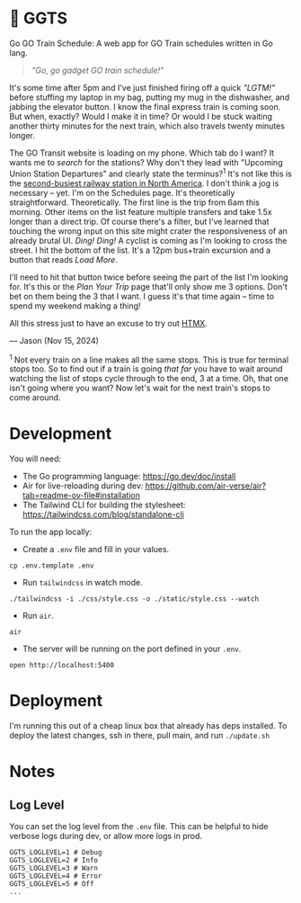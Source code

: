 # 🚆 GGTS 

Go GO Train Schedule: A web app for GO Train schedules written in Go lang.

> _"Go, go gadget GO train schedule!"_

It's some time after 5pm and I've just finished firing off a quick _"LGTM!"_ before stuffing my laptop in my bag, putting my mug in the dishwasher, and jabbing the elevator button. I know the final express train is coming soon. But when, exactly? Would I make it in time? Or would I be stuck waiting another thirty minutes for the next train, which also travels twenty minutes longer.

The GO Transit website is loading on my phone.  Which tab do I want? It wants me to _search_ for the stations? Why don't they lead with "Upcoming Union Station Departures" and clearly state the terminus?<sup>1</sup> It's not like this is the [second-busiest railway station in North America](https://en.wikipedia.org/wiki/List_of_busiest_railway_stations_in_North_America). I don't think a jog is necessary – yet. I'm on the Schedules page. It's theoretically straightforward. Theoretically. The first line is the trip from 6am this morning. Other items on the list feature multiple transfers and take 1.5x longer than a direct trip. Of course there's a filter, but I've learned that touching the wrong input on this site might crater the responsiveness of an already brutal UI. _Ding! Ding!_ A cyclist is coming as I'm looking to cross the street. I hit the bottom of the list. It's a 12pm bus+train excursion and a button that reads _Load More_. 

I'll need to hit that button twice before seeing the part of the list I'm looking for. It's this or the _Plan Your Trip_ page that'll only show me 3 options. Don't bet on them being the 3 that I want. I guess it's that time again – time to spend my weekend making a thing!

All this stress just to have an excuse to try out [HTMX](https://htmx.org/).

— Jason (Nov 15, 2024)

<sup>1</sup> Not every train on a line makes all the same stops. This is true for terminal stops too. So to find out if a train is going _that far_ you have to wait around watching the list of stops cycle through to the end, 3 at a time. Oh, that one isn't going where you want? Now let's wait for the next train's stops to come around.

# Development
You will need:
- The Go programming language: https://go.dev/doc/install
- Air for live-reloading during dev: https://github.com/air-verse/air?tab=readme-ov-file#installation
- The Tailwind CLI for building the stylesheet: https://tailwindcss.com/blog/standalone-cli

To run the app locally:
- Create a `.env` file and fill in your values.
```
cp .env.template .env
```
- Run `tailwindcss` in watch mode.
```
./tailwindcss -i ./css/style.css -o ./static/style.css --watch
```
- Run `air`.
```
air
```

- The server will be running on the port defined in your `.env`.
```
open http://localhost:5400
```

# Deployment
I'm running this out of a cheap linux box that already has deps installed.
To deploy the latest changes, ssh in there, pull main, and run `./update.sh`

# Notes

## Log Level
You can set the log level from the `.env` file. This can be helpful to hide verbose logs during dev, or allow more logs in prod.
```
GGTS_LOGLEVEL=1 # Debug 
GGTS_LOGLEVEL=2 # Info
GGTS_LOGLEVEL=3 # Warn 
GGTS_LOGLEVEL=4 # Error 
GGTS_LOGLEVEL=5 # Off 
...
```